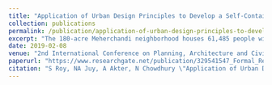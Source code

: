 ```yaml
---
title: "Application of Urban Design Principles to Develop a Self-Contained Residential Unit that Shape the Urban Form: An Approach towards Neighborhood Development at Meherchandi, Rajshahi"
collection: publications
permalink: /publication/application-of-urban-design-principles-to-develop-a-self-contained-residential-unit-that-shape-the-urban-form-an-approach-towards-neighborhood-development-at-meherchandi-rajshahi
excerpt: "The 180-acre Meherchandi neighborhood houses 61,485 people with a gross density of 341.58 persons/acre and net density of 597.23 persons/acre. High, upper-middle, and lower-middle income groups live in 102 acres of residential plots, while the rest is used for facilities, greenery, and recreation. A well-planned road network ensures accessibility, with all essential amenities within a 10-minute walk."
date: 2019-02-08
venue: "2nd International Conference on Planning, Architecture and Civil Engineering-ICPACE"
paperurl: "https://www.researchgate.net/publication/329541547_Formal_Regionalization_of_Bangladesh_Dependency_on_Agro-based_Industry"
citation: "S Roy, NA Juy, A Akter, N Chowdhury \"Application of Urban Design Principles to Develop a Self-Contained Residential Unit that Shape the Urban Form: An Approach towards Neighborhood Development at Meherchandi, Rajshahi\" <i>2nd International Conference on Planning, Architecture and Civil Engineering-ICPACE</i>"
---
```


